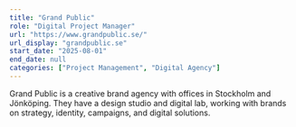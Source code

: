 ```yaml
---
title: "Grand Public"
role: "Digital Project Manager"
url: "https://www.grandpublic.se/"
url_display: "grandpublic.se"
start_date: "2025-08-01"
end_date: null
categories: ["Project Management", "Digital Agency"]
---
```


Grand Public is a creative brand agency with offices in Stockholm and Jönköping. They have a design studio and digital lab, working with brands on strategy, identity, campaigns, and digital solutions.

